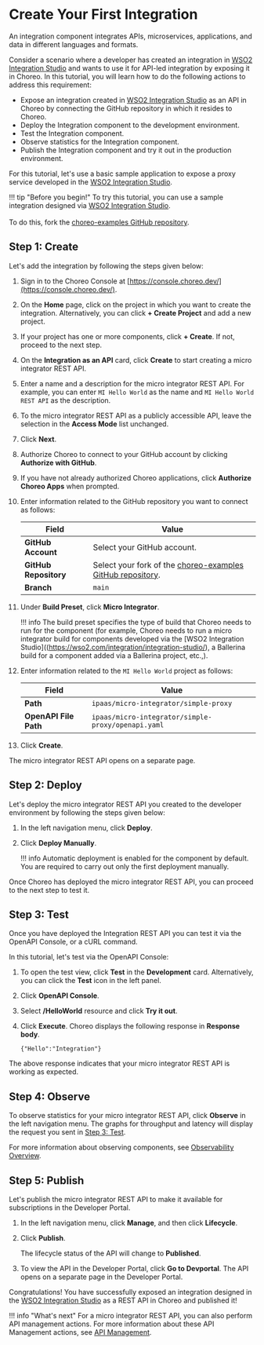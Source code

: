 # Create Your First Integration

An integration component integrates APIs, microservices, applications, and data in different languages and formats.

Consider a scenario where a developer has created an integration in [WSO2 Integration Studio](https://wso2.com/integration/integration-studio/) and wants to use it for API-led integration by exposing it in Choreo. In this tutorial, you will learn how to do the following actions to address this requirement:

- Expose an integration created in [WSO2 Integration Studio](https://wso2.com/integration/integration-studio/) as an API in Choreo by connecting the GitHub repository in which it resides to Choreo.
- Deploy the Integration component to the development environment.
- Test the Integration component.
- Observe statistics for the Integration component.
- Publish the Integration component and try it out in the production environment.

For this tutorial, let's use a basic sample application to expose a proxy service developed in the [WSO2 Integration Studio](https://wso2.com/integration/integration-studio/).

!!! tip "Before you begin!"
    To try this tutorial, you can use a sample integration designed via [WSO2 Integration Studio](https://wso2.com/integration/integration-studio/).<br/><br/>To do this, fork the [choreo-examples GitHub repository](https://github.com/wso2/choreo-examples/tree/main/ipaas/micro-integrator/simple-proxy).

## Step 1: Create

Let's add the integration by following the steps given below:

1. Sign in to the Choreo Console at [https://console.choreo.dev/](https://console.choreo.dev/).

2. On the **Home** page, click on the project in which you want to create the integration. Alternatively, you can click **+ Create Project** and add a new project.

3. If your project has one or more components, click **+ Create**. If not, proceed to the next step.

4. On the **Integration as an API** card, click **Create** to start creating a micro integrator REST API.

5. Enter a name and a description for the micro integrator REST API. For example, you can enter `MI Hello World` as the name and `MI Hello World REST API` as the description.

6. To the micro integrator REST API as a publicly accessible API, leave the selection in the **Access Mode** list unchanged.

7. Click **Next**.

8. Authorize Choreo to connect to your GitHub account by clicking **Authorize with GitHub**.

9. If you have not already authorized Choreo applications, click **Authorize Choreo Apps** when prompted.

10. Enter information related to the GitHub repository you want to connect as follows:

     | **Field**             | **Value**                                                                                             |
     |-----------------------|-------------------------------------------------------------------------------------------------------|
     | **GitHub Account**    | Select your GitHub account.                                                                           |
     | **GitHub Repository** | Select your fork of the [choreo-examples GitHub repository](https://github.com/wso2/choreo-examples). |
     | **Branch**            | `main`                                                                                                |

11. Under **Build Preset**, click **Micro Integrator**.

    !!! info
        The build preset specifies the type of build that Choreo needs to run for the component (for example, Choreo needs to run a micro integrator build for components developed via the [WSO2 Integration Studio]((https://wso2.com/integration/integration-studio/), a Ballerina build for a component added via a Ballerina project, etc.,).

12. Enter information related to the `MI Hello World` project as follows:

     | **Field**             | **Value**                                      |
     |-----------------------|------------------------------------------------|
     | **Path**              | `ipaas/micro-integrator/simple-proxy`              |
     | **OpenAPI File Path** | `ipaas/micro-integrator/simple-proxy/openapi.yaml` |
 
13. Click **Create**.

The micro integrator REST API opens on a separate page.

## Step 2: Deploy

Let's deploy the micro integrator REST API you created to the developer environment by following the steps given below:

1. In the left navigation menu, click **Deploy**.

2. Click **Deploy Manually**.

    !!! info
        Automatic deployment is enabled for the component by default. You are required to carry out only the first deployment manually.

Once Choreo has deployed the micro integrator REST API, you can proceed to the next step to test it.

## Step 3: Test

Once you have deployed the Integration REST API you can test it via the OpenAPI Console, or a cURL command.

In this tutorial, let's test via the OpenAPI Console:

1. To open the test view, click **Test** in the **Development** card. Alternatively, you can click the **Test** icon in the left panel.

2. Click **OpenAPI Console**.

3. Select **/HelloWorld** resource and click **Try it out**.

4. Click **Execute**. Choreo displays the following response in **Response body**.

    `{"Hello":"Integration"}`

The above response indicates that your micro integrator REST API is working as expected.

## Step 4: Observe

To observe statistics for your micro integrator REST API, click **Observe** in the left navigation menu. The graphs for throughput and latency will display the request you sent in [Step 3: Test](#step-3-test).

For more information about observing components, see [Observability Overview](../../observe-and-analyze/observe/observability-overview.md).

## Step 5: Publish

Let's publish the micro integrator REST API to make it available for subscriptions in the Developer Portal.

1. In the left navigation menu, click **Manage**, and then click **Lifecycle**.

2. Click **Publish**.

    The lifecycle status of the API will change to **Published**.

3. To view the API in the Developer Portal, click **Go to Devportal**. The API opens on a separate page in the Developer Portal.

Congratulations! You have successfully exposed an integration designed in the [WSO2 Integration Studio](https://wso2.com/integration/integration-studio/) as a REST API in Choreo and published it!

!!! info "What's next"
    For a micro integrator REST API, you can also perform API management actions. For more information about these API Management actions, see [API Management](../../manage/api-management.md).

